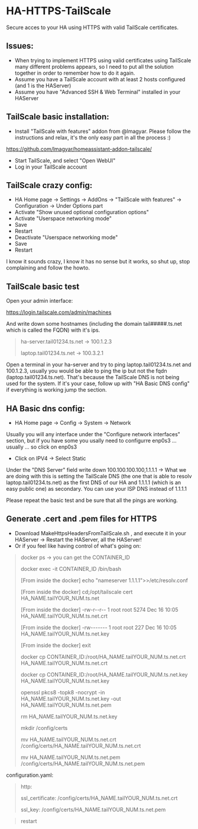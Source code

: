 # HA-HTTPS-TailScale
Secure acces to your HA using HTTPS with valid TailScale certificates.

## Issues:
- When trying to implement HTTPS using valid certificates using TailScale many different problems appears, so I need to put all the solution together in order to remember how to do it again.
- Assume you have a TailScale account with at least 2 hosts configured (and 1 is the HAServer)
- Assume you have "Advanced SSH & Web Terminal" installed in your HAServer

## TailScale basic installation:
- Install "TailScale with features" addon from @lmagyar. Please follow the instructions and relax, it's the only easy part in all the process :)

https://github.com/lmagyar/homeassistant-addon-tailscale/
- Start TailScale, and select "Open WebUI"
- Log in your TailScale account

## TailScale crazy config:
- HA Home page -> Settings -> AddOns -> "TailScale with features" -> Configuration -> Under Options part
- Activate "Show unused optional configuration options"
- Activate "Userspace networking mode"
- Save
- Restart
- Deactivate "Userspace networking mode"
- Save
- Restart

I know it sounds crazy, I know it has no sense but it works, so shut up, stop complaining and follow the howto.

## TailScale basic test
Open your admin interface:

https://login.tailscale.com/admin/machines

And write down some hostnames (including the domain tail#####.ts.net which is called the FQDN) with it's ips.

> ha-server.tail01234.ts.net -> 100.1.2.3
>
> laptop.tail01234.ts.net -> 100.3.2.1

Open a terminal in your ha-server and try to ping laptop.tail01234.ts.net and 100.1.2.3, usually you would be able to ping the ip but not the fqdn (laptop.tail01234.ts.net). That's because the TailScale DNS is not being used for the system. If it's your case, follow up with "HA Basic DNS config" if everything is working jump the section.

## HA Basic dns config:
- HA Home page -> Config -> System -> Network

Usually you will any interface under the "Configure network interfaces" section, but if you have some you usally need to configurre enp0s3 ... usually ... so click on enp0s3
- Click on IPV4 -> Select Static

Under the "DNS Server" field write down 100.100.100.100,1.1.1.1 -> What we are doing with this is setting the TailScale DNS (the one that is able to resolv laptop.tail01234.ts.net) as the first DNS of our HA and 1.1.1.1 (which is an easy public one) as secondary. You can use your ISP DNS instead of 1.1.1.1

Please repeat the basic test and be sure that all the pings are working.

## Generate .cert and .pem files for HTTPS
- Download MakeHttpsHeadersFromTailScale.sh , and execute it in your HAServer -> Restart the HAServer, all the HAServer!
- Or if you feel like having control of what's going on:
>
>docker ps -> you can get the CONTAINER_ID
>
> docker exec -it CONTAINER_ID /bin/bash
>
>[From inside the docker] echo "nameserver 1.1.1.1">>/etc/resolv.conf
>
>[From inside the docker] cd;/opt/tailscale cert HA_NAME.tailYOUR_NUM.ts.net
>
>[From inside the docker] -rw-r--r-- 1 root root 5274 Dec 16 10:05 HA_NAME.tailYOUR_NUM.ts.net.crt
>
>[From inside the docker] -rw------- 1 root root  227 Dec 16 10:05 HA_NAME.tailYOUR_NUM.ts.net.key
>
>[From inside the docker] exit
>
>docker cp CONTAINER_ID:/root/HA_NAME.tailYOUR_NUM.ts.net.crt HA_NAME.tailYOUR_NUM.ts.net.crt
>
>docker cp CONTAINER_ID:/root/HA_NAME.tailYOUR_NUM.ts.net.key HA_NAME.tailYOUR_NUM.ts.net.key
>
>openssl pkcs8 -topk8 -nocrypt -in HA_NAME.tailYOUR_NUM.ts.net.key -out HA_NAME.tailYOUR_NUM.ts.net.pem
>
>rm HA_NAME.tailYOUR_NUM.ts.net.key
>
>mkdir /config/certs
>
>mv HA_NAME.tailYOUR_NUM.ts.net.crt /config/certs/HA_NAME.tailYOUR_NUM.ts.net.crt
>
>mv HA_NAME.tailYOUR_NUM.ts.net.pem /config/certs/HA_NAME.tailYOUR_NUM.ts.net.pem
>

configuration.yaml:

>http:
>
>  ssl_certificate: /config/certs/HA_NAME.tailYOUR_NUM.ts.net.crt
>
>  ssl_key: /config/certs/HA_NAME.tailYOUR_NUM.ts.net.pem
>


>restart
